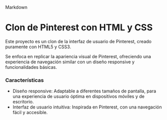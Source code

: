 Markdown
# Clon de Pinterest con HTML y CSS

Este proyecto es un clon de la interfaz de usuario de Pinterest, creado puramente con HTML5 y CSS3.

Se enfoca en replicar la apariencia visual de Pinterest, ofreciendo una experiencia de navegación similar con un diseño responsive y funcionalidades básicas.

### Características

* Diseño responsive: Adaptable a diferentes tamaños de pantalla, para una experiencia de usuario óptima en dispositivos móviles y de escritorio.
* Interfaz de usuario intuitiva: Inspirada en Pinterest, con una navegación fácil y accesible.

